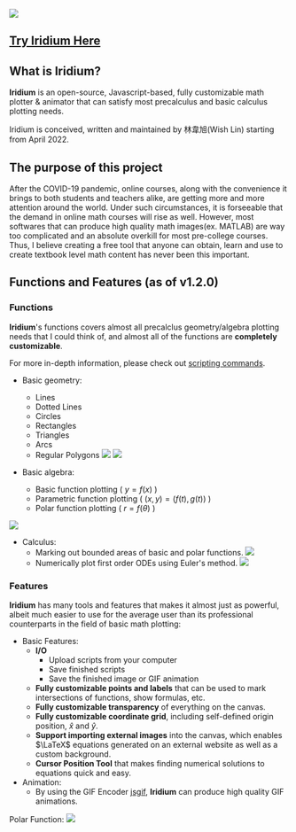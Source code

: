 ![](https://i.imgur.com/Z4vr6v0.gif)

## [Try Iridium Here](https://wish-lin.github.io/Iridium/)

## What is Iridium?
**Iridium** is an open-source, Javascript-based, fully customizable math plotter & animator that can satisfy most precalculus and basic calculus plotting needs. 

Iridium is conceived, written and maintained by 林韋旭(Wish Lin) starting from April 2022.

## The purpose of this project

After the COVID-19 pandemic, online courses, along with the convenience it brings to both students and teachers alike, are getting more and more attention around the world. Under such circumstances, it is forseeable that the demand in online math courses will rise as well. However, most softwares that can produce high quality math images(ex. MATLAB) are way too complicated and an absolute overkill for most pre-college courses. Thus, I believe creating a free tool that anyone can obtain, learn and use to create textbook level math content has never been this important. 

## Functions and Features (as of v1.2.0) 

### Functions

**Iridium**'s functions covers almost all precalclus geometry/algebra plotting needs that I could think of, and almost all of the functions are **completely customizable**.

For  more in-depth information, please check out [scripting commands](https://hackmd.io/@Wish-Lin/BkkNjgKr5).

* Basic geometry: 
    * Lines
    * Dotted Lines
    * Circles
    * Rectangles
    * Triangles
    * Arcs
    * Regular Polygons
![](https://i.imgur.com/EtCYp61.png)
![](https://i.imgur.com/SMFe9fI.png)

* Basic algebra: 
    * Basic function plotting ( $y = f(x)$ )
    * Parametric function plotting ( $(x,y) = (f(t),g(t))$ )
    * Polar function plotting ( $r = f(\theta)$ )

![](https://i.imgur.com/zXhEFpU.png)

     


* Calculus:
    * Marking out bounded areas of basic and polar functions.
![](https://i.imgur.com/tlpRRyv.png)
    * Numerically plot first order ODEs using Euler's method. 
![](https://i.imgur.com/FjtCIFx.png)







### Features

**Iridium** has many tools and features that makes it almost just as powerful, albeit much easier to use for the average user than its professional counterparts in the field of basic math plotting:

* Basic Features:
    * **I/O** 
        * Upload scripts from your computer
        * Save finished scripts
        * Save the finished image or GIF animation
    * **Fully customizable points and labels** that can be used to mark intersections of functions, show formulas, etc.
    * **Fully customizable transparency** of everything on the canvas.
    * **Fully customizable coordinate grid**, including self-defined origin position, $\hat{x}$ and $\hat{y}$.
    * **Support importing external images** into the canvas, which enables $\LaTeX$ equations generated on an external website as well as a custom background.
    * **Cursor Position Tool** that makes finding numerical solutions to equations quick and easy.
* Animation:
    * By using the GIF Encoder [jsgif](https://github.com/antimatter15/jsgif), **Iridium** can produce high quality GIF animations.

Polar Function:
    ![](https://i.imgur.com/Z4vr6v0.gif)